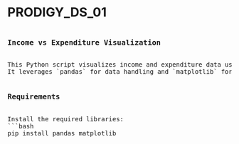# PRODIGY_DS_01
<pre>
<h3>Income vs Expenditure Visualization</h3>
This Python script visualizes income and expenditure data using overlapping histograms. 
It leverages `pandas` for data handling and `matplotlib` for plotting.

<h3>Requirements</h3>
Install the required libraries:
```bash
pip install pandas matplotlib

</pre>
